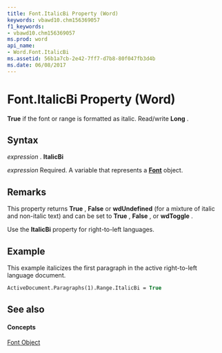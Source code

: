 ```yaml
---
title: Font.ItalicBi Property (Word)
keywords: vbawd10.chm156369057
f1_keywords:
- vbawd10.chm156369057
ms.prod: word
api_name:
- Word.Font.ItalicBi
ms.assetid: 56b1a7cb-2e42-7ff7-d7b8-80f047fb3d4b
ms.date: 06/08/2017
---
```



# Font.ItalicBi Property (Word)

 **True** if the font or range is formatted as italic. Read/write **Long** .


## Syntax

 _expression_ . **ItalicBi**

 _expression_ Required. A variable that represents a **[Font](Word.Font.md)** object.


## Remarks

This property returns  **True** , **False** or **wdUndefined** (for a mixture of italic and non-italic text) and can be set to **True** , **False** , or **wdToggle** .

Use the  **ItalicBi** property for right-to-left languages.


## Example

This example italicizes the first paragraph in the active right-to-left language document.


```vb
ActiveDocument.Paragraphs(1).Range.ItalicBi = True
```


## See also


#### Concepts


[Font Object](Word.Font.md)

